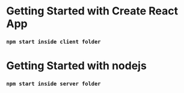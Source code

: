 
# Getting Started with Create React App
### `npm start inside client folder`

# Getting Started with nodejs
### `npm start inside server folder`
